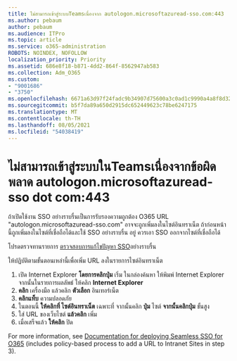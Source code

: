 ```yaml
---
title: ไม่สามารถเข้าสู่ระบบTeamsเนื่องจาก autologon.microsoftazuread-sso.com:443
ms.author: pebaum
author: pebaum
ms.audience: ITPro
ms.topic: article
ms.service: o365-administration
ROBOTS: NOINDEX, NOFOLLOW
localization_priority: Priority
ms.assetid: 686e8f18-b871-4dd2-864f-8562947ab583
ms.collection: Adm_O365
ms.custom:
- "9001686"
- "3750"
ms.openlocfilehash: 6671a63d97f24fadc9b34907d75600a3c0ad1c9990a4a8f8d32034c11e8a952e
ms.sourcegitcommit: b5f7da89a650d2915dc652449623c78be6247175
ms.translationtype: MT
ms.contentlocale: th-TH
ms.lasthandoff: 08/05/2021
ms.locfileid: "54038419"
---
```

# <a name="unable-to-log-into-teams-due-to-error-autologonmicrosoftazuread-sso-dot-com443"></a>ไม่สามารถเข้าสู่ระบบในTeamsเนื่องจากข้อผิดพลาด autologon.microsoftazuread-sso dot com:443

ถ้าเปิดใช้งาน SSO อย่างราบรื่นเป็นการรับรองความถูกต้อง O365 URL "autologon.microsoftazuread-sso.com" อาจจะถูกเพิ่มลงในไซต์อินทราเน็ต  ถ้าก่อนหน้านี้ถูกเพิ่มลงในไซต์ที่เชื่อถือได้และใช้ SSO อย่างราบรื่น อยู่ ควรเอา SSO ออกจากไซต์ที่เชื่อถือได้

โปรดตรวจทานรายการ [ตรวจสอบการแก้ไขปัญหา SSO](https://docs.microsoft.com/azure/active-directory/hybrid/tshoot-connect-sso#troubleshooting-checklist)อย่างราบรื่น

ให้ปฏิบัติตามขั้นตอนเหล่านี้เพื่อเพิ่ม URL ลงในรายการไซต์อินทราเน็ต

1. เปิด Internet Explorer **โดยการคลิกปุ่ม** เริ่ม ในกล่องค้นหา ให้พิมพ์ Internet Explorer จากนั้นในรายการผลลัพธ์ ให้คลิก **Internet Explorer**
2. **คลิก** เครื่องมือ แล้วคลิก **ตัวเลือก** อินเทอร์เน็ต
3. **คลิกแท็บ** ความปลอดภัย
4. ในตอนนี้ **ให้คลิกที่ ไซต์อินทราเน็ต** เฉพาะที่ จากนั้นคลิก **ปุ่ม** ไซต์ **จากนั้นคลิกปุ่ม** ขั้นสูง
5. ใส่ URL ของเว็บไซต์ **แล้วคลิก** เพิ่ม
6. เมื่อเสร็จแล้ว **ให้คลิก** ปิด

For more information, see [Documentation for deploying Seamless SSO for O365](https://docs.microsoft.com/azure/active-directory/hybrid/how-to-connect-sso-quick-start) (includes policy-based process to add a URL to Intranet Sites in step 3).
